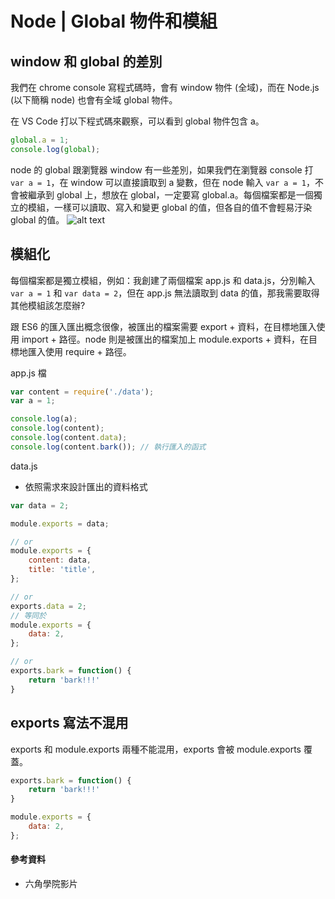 # Node | Global 物件和模組

## window 和 global 的差別
我們在 chrome console 寫程式碼時，會有 window 物件 (全域)，而在 Node.js (以下簡稱 node) 也會有全域 global 物件。

在 VS Code 打以下程式碼來觀察，可以看到 global 物件包含 a。
```js
global.a = 1;
console.log(global);​
```

node 的 global 跟瀏覽器 window 有一些差別，如果我們在瀏覽器 console 打 `var a = 1`，在 window 可以直接讀取到 a 變數，但在 node 輸入 `var a = 1`，不會被繼承到 global 上，想放在 global，一定要寫 global.a。每個檔案都是一個獨立的模組，一樣可以讀取、寫入和變更 global 的值，但各自的值不會輕易汙染 global 的值。
![alt text](/images/node_global.png)


## 模組化
每個檔案都是獨立模組，例如：我創建了兩個檔案 app.js 和 data.js，分別輸入 `var a = 1` 和 `var data = 2`，但在 app.js 無法讀取到 data 的值，那我需要取得其他模組該怎麼辦?

跟 ES6 的匯入匯出概念很像，被匯出的檔案需要 export + 資料，在目標地匯入使用 import + 路徑。node 則是被匯出的檔案加上 module.exports + 資料，在目標地匯入使用 require + 路徑。

app.js 檔
```js
var content = require('./data');
var a = 1;

console.log(a);
console.log(content);
console.log(content.data);
console.log(content.bark()); // 執行匯入的函式
```

data.js
* 依照需求來設計匯出的資料格式
```js
var data = 2;

module.exports = data;

// or 
module.exports = {
	content: data,
	title: 'title',
};

// or 
exports.data = 2;
// 等同於
module.exports = {
	data: 2,
};

// or​ 
exports.bark = function() {
	return 'bark!!!'
}​
```

## exports 寫法不混用
exports 和 module.exports 兩種不能混用，exports 會被 module.exports 覆蓋。
```js
exports.bark = function() {
	return 'bark!!!'
}

module.exports = {
	data: 2,
};
```

#### 參考資料
* 六角學院影片